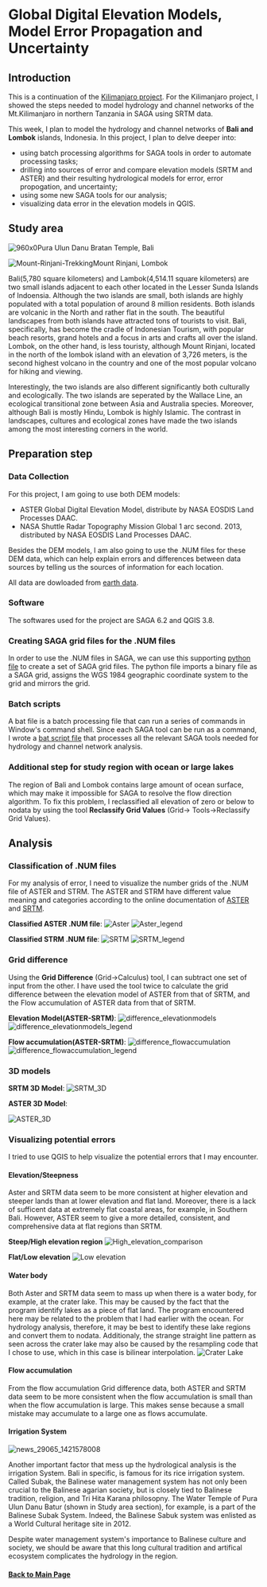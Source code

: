 # Global Digital Elevation Models, Model Error Propagation and Uncertainty

## Introduction
This is a continuation of the [Kilimanjaro project](globalDigitalElevation.md). For the Kilimanjaro project, I showed the steps 
needed to model hydrology and channel networks of the Mt.Kilimanjaro in northern Tanzania in SAGA using SRTM data. 

This week, I plan to model the hydrology and channel networks of **Bali and Lombok** islands, Indonesia. In this project,
I plan to delve deeper into:
- using batch processing algorithms for SAGA tools in order to automate processing tasks;
- drilling into sources of error and compare elevation models (SRTM and ASTER) and their resulting hydrological models for error, error 
propogation, and uncertainty;
- using some new SAGA tools for our analysis;
- visualizing data error in the elevation models in QGIS.

## Study area

![960x0](https://user-images.githubusercontent.com/25497706/70332558-dbd58100-180f-11ea-8a2e-c7466ffc5512.jpg)Pura Ulun Danu Bratan Temple, Bali

![Mount-Rinjani-Trekking](https://user-images.githubusercontent.com/25497706/70332472-a761c500-180f-11ea-9607-0fba81653635.jpg)Mount Rinjani, Lombok

Bali(5,780 square kilometers) and Lambok(4,514.11 square kilometers) are two small islands adjacent to each other located in the Lesser Sunda Islands of Indoensia. Although the two islands are small, both islands are highly populated with a total population of around 8 million residents. Both islands are volcanic in the North and rather flat in the south. The beautiful landscapes from both islands have attracted tons of tourists to visit. Bali, specifically, has become the cradle of Indonesian Tourism, with popular beach resorts, grand hotels and a focus in arts and crafts all over the island. Lombok, on the other hand, is less touristy, although Mount Rinjani, located in the north of the lombok island with an elevation of 3,726 meters, is the second highest volcano in the country and one of the most popular volcano for hiking and viewing.

Interestingly, the two islands are also different significantly both culturally and ecologically. The two islands are seperated by the Wallace Line, an ecological transitional zone between Asia and Australia species. Moreover, although Bali is mostly Hindu, Lombok is highly Islamic. The contrast in landscapes, cultures and ecological zones have made the two islands among the most interesting corners in the world.

## Preparation step

### Data Collection
For this project, I am going to use both DEM models:
- ASTER Global Digital Elevation Model, distribute by NASA EOSDIS Land Processes DAAC.
- NASA Shuttle Radar Topography Mission Global 1 arc second. 2013, distributed by NASA EOSDIS Land Processes DAAC.

Besides the DEM models, I am also going to use the .NUM files for these DEM data, which can help explain errors and differences 
between data sources by telling us the sources of information for each location.

All data are dowloaded from [earth data](https://earthdata.nasa.gov/).

### Software
The softwares used for the project are SAGA 6.2 and QGIS 3.8.

### Creating SAGA grid files for the .NUM files
In order to use the .NUM files in SAGA, we can use this supporting [python file](SAGA_supporting_files/srtmNUMtoSAGA.py) to create 
a set of SAGA grid files. The python file imports a binary file as a SAGA grid, assigns the WGS 1984 geographic coordinate system to
the grid and mirrors the grid. 

### Batch scripts
A bat file is a batch processing file that can run a series of commands in Window's command shell. Since each SAGA tool can be run as a
command, I wrote a [bat script file](SAGA_supporting_files/Steps.bat) that processes all the relevant SAGA tools needed for hydrology and
channel network analysis. 

### Additional step for study region with ocean or large lakes
The region of Bali and Lombok contains large amount of ocean surface, which may make it impossible for SAGA to resolve the flow direction
algorithm. To fix this problem, I reclassified all elevation of zero or below to nodata by using the tool **Reclassify Grid Values** (Grid->
Tools->Reclassify Grid Values).

## Analysis

### Classification of .NUM files
For my analysis of error, I need to visualize the number grids of the .NUM file of ASTER and STRM. The ASTER and STRM have different value
meaning and categories according to the online documentation of [ASTER](https://lpdaac.usgs.gov/documents/434/ASTGTM_User_Guide_V3.pdf) 
and [SRTM](https://lpdaac.usgs.gov/products/srtmgl1v003/).

**Classified ASTER .NUM file**:
![Aster](https://user-images.githubusercontent.com/25497706/66451371-257d3780-ea2a-11e9-9882-8f7df3513e9e.png)
![Aster_legend](https://user-images.githubusercontent.com/25497706/66451372-2615ce00-ea2a-11e9-9d9c-1ef1a4113db0.png)

**Classified STRM .NUM file**:
![SRTM](https://user-images.githubusercontent.com/25497706/66451472-93c1fa00-ea2a-11e9-9445-fbf840821d3e.png)
![SRTM_legend](https://user-images.githubusercontent.com/25497706/66451474-97558100-ea2a-11e9-8611-b2b69f453060.png)

### Grid difference
Using the **Grid Difference** (Grid->Calculus) tool, I can subtract one set of input from the other. I have used the tool twice to calculate
the grid difference between the elevation model of ASTER from that of SRTM, and the Flow accumulation of ASTER data from that of SRTM.

**Elevation Model(ASTER-SRTM)**:
![difference_elevationmodels](https://user-images.githubusercontent.com/25497706/66451820-1303fd80-ea2c-11e9-9ea2-a2085e3cf21f.png)
![difference_elevationmodels_legend](https://user-images.githubusercontent.com/25497706/66451822-14352a80-ea2c-11e9-803a-c199212228e4.png)

**Flow accumulation(ASTER-SRTM)**:
![difference_flowaccumulation](https://user-images.githubusercontent.com/25497706/66452399-59f2f280-ea2e-11e9-8c9a-111392831dbb.png)
![difference_flowaccumulation_legend](https://user-images.githubusercontent.com/25497706/66452400-5b241f80-ea2e-11e9-93b5-dac1a773bf01.png)

### 3D models
**SRTM 3D Model**:
![SRTM_3D](https://user-images.githubusercontent.com/25497706/66452443-768f2a80-ea2e-11e9-8237-50009f46a5e9.png)

**ASTER 3D Model**:

![ASTER_3D](https://user-images.githubusercontent.com/25497706/66452444-77c05780-ea2e-11e9-9005-f504dc5e618d.png)

### Visualizing potential errors
I tried to use QGIS to help visualize the potential errors that I may encounter. 

#### Elevation/Steepness
Aster and SRTM data seem to be more consistent at higher elevation and steeper lands than at lower elevation and flat land. Moreover, there is a lack of sufficent data at extremely flat coastal areas, for example, in Southern Bali. However, ASTER seem to give a more detailed, consistent, and comprehensive data at flat regions than SRTM.

**Steep/High elevation region**
![High_elevation_comparison](https://user-images.githubusercontent.com/25497706/66488174-83863b00-ea7b-11e9-825c-1430262f3e60.png)

**Flat/Low elevation**
![Low elevation](https://user-images.githubusercontent.com/25497706/66488457-ebd51c80-ea7b-11e9-9ab7-1cf80355f151.png)

#### Water body
Both Aster and SRTM data seem to mass up when there is a water body, for example, at the crater lake. This may be caused by the fact that the program identify lakes as a piece of flat land. The program encountered here may be related to the problem that I had earlier with the ocean. For hydrology analysis, therefore, it may be best to identify these lake regions and convert them to nodata. Additionaly, the strange straight line pattern as seen across the crater lake may also be caused by the resampling code that I chose to use, which in this case is bilinear interpolation. 
![Crater Lake](https://user-images.githubusercontent.com/25497706/66488626-38b8f300-ea7c-11e9-9d10-98831fd190aa.png)

#### Flow accumulation
From the flow accumulation Grid difference data, both ASTER and SRTM data seem to be more consistent when the flow accumulation is small than when the flow accumulation is large. This makes sense because a small mistake may accumulate to a large one as flows accumulate.

#### Irrigation System
![news_29065_1421578008](https://user-images.githubusercontent.com/25497706/70352014-32ef4c00-1838-11ea-976b-ff500f267968.jpg)

Another important factor that mess up the hydrological analysis is the irrigation System. Bali in specific, is famous for its rice irrigation system. Called Subak, the Balinese water management system has not only been crucial to the Balinese agarian society, but is closely tied to Balinese tradition, religion, and Tri Hita Karana philosopny. The Water Temple of Pura Ulun Danu Batur (shown in Study area section), for example, is a part of the Balinese Subak System. Indeed, the Balinese Sabuk system was enlisted as a World Cultural heritage site in 2012.

Despite water management system's importance to Balinese culture and society, we should be aware that this long cultural tradition and artifical ecosystem complicates the hydrology in the region. 

#### [Back to Main Page](index.md)

